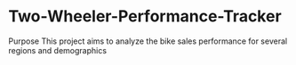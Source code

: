 # Two-Wheeler-Performance-Tracker
Purpose This project aims to analyze the bike sales performance for several regions and demographics 
